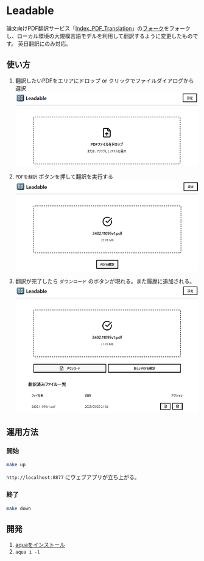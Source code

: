 # Leadable

論文向けPDF翻訳サービス「[Index_PDF_Translation](https://github.com/Mega-Gorilla/Index_PDF_Translation)」の[フォーク](https://github.com/chitsii/Index_PDF_Translation)をフォークし、ローカル環境の大規模言語モデルを利用して翻訳するように変更したものです。
英日翻訳にのみ対応。

## 使い方

1. 翻訳したいPDFをエリアにドロップ or クリックでファイルダイアログから選択
   ![1](docs/images/1.png)

2. `PDFを翻訳` ボタンを押して翻訳を実行する
   ![2](docs/images/2.png)

3. 翻訳が完了したら `ダウンロード` のボタンが現れる。また履歴に追加される。  
   ![3](docs/images/3.png)

## 運用方法

### 開始  

```sh
make up
```

`http://localhost:8877` にウェブアプリが立ち上がる。  

### 終了  

```sh
make down
```

## 開発

1. [aquaをインストール](https://aquaproj.github.io/docs/install)
2. `aqua i -l`
